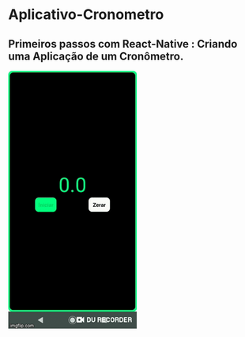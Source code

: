 # Aplicativo-Cronometro
## Primeiros passos com React-Native : Criando uma Aplicação de um Cronômetro.

![Aplicativo-Cronômetro](https://github.com/MiqueiasLima/Aplicativo-Cronometro/blob/master/3vh9ha.gif)
